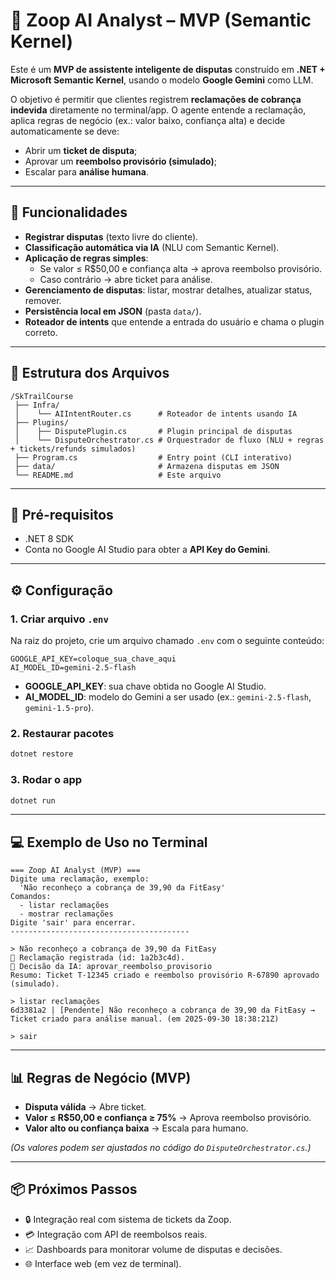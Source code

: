 # 📌 Zoop AI Analyst – MVP (Semantic Kernel)

Este é um **MVP de assistente inteligente de disputas** construído em **.NET + Microsoft Semantic Kernel**, usando o modelo **Google Gemini** como LLM.

O objetivo é permitir que clientes registrem **reclamações de cobrança indevida** diretamente no terminal/app. O agente entende a reclamação, aplica regras de negócio (ex.: valor baixo, confiança alta) e decide automaticamente se deve:

- Abrir um **ticket de disputa**;
- Aprovar um **reembolso provisório (simulado)**;
- Escalar para **análise humana**.

---

## 🚀 Funcionalidades

- **Registrar disputas** (texto livre do cliente).
- **Classificação automática via IA** (NLU com Semantic Kernel).
- **Aplicação de regras simples**:
    - Se valor ≤ R$50,00 e confiança alta → aprova reembolso provisório.
    - Caso contrário → abre ticket para análise.
- **Gerenciamento de disputas**: listar, mostrar detalhes, atualizar status, remover.
- **Persistência local em JSON** (pasta `data/`).
- **Roteador de intents** que entende a entrada do usuário e chama o plugin correto.

---

## 📂 Estrutura dos Arquivos

```
/SkTrailCourse
 ├── Infra/
 │    └── AIIntentRouter.cs      # Roteador de intents usando IA
 ├── Plugins/
 │    ├── DisputePlugin.cs       # Plugin principal de disputas
 │    └── DisputeOrchestrator.cs # Orquestrador de fluxo (NLU + regras + tickets/refunds simulados)
 ├── Program.cs                  # Entry point (CLI interativo)
 ├── data/                       # Armazena disputas em JSON
 └── README.md                   # Este arquivo

```

---

## 🔑 Pré-requisitos

- .NET 8 SDK
- Conta no Google AI Studio para obter a **API Key do Gemini**.

---

## ⚙️ Configuração

### 1. Criar arquivo `.env`

Na raiz do projeto, crie um arquivo chamado `.env` com o seguinte conteúdo:

```
GOOGLE_API_KEY=coloque_sua_chave_aqui
AI_MODEL_ID=gemini-2.5-flash

```

- **GOOGLE_API_KEY**: sua chave obtida no Google AI Studio.
- **AI_MODEL_ID**: modelo do Gemini a ser usado (ex.: `gemini-2.5-flash`, `gemini-1.5-pro`).

### 2. Restaurar pacotes

```bash
dotnet restore

```

### 3. Rodar o app

```bash
dotnet run

```

---

## 💻 Exemplo de Uso no Terminal

```
=== Zoop AI Analyst (MVP) ===
Digite uma reclamação, exemplo:
  'Não reconheço a cobrança de 39,90 da FitEasy'
Comandos:
  - listar reclamações
  - mostrar reclamações
Digite 'sair' para encerrar.
----------------------------------------

> Não reconheço a cobrança de 39,90 da FitEasy
📩 Reclamação registrada (id: 1a2b3c4d).
🤖 Decisão da IA: aprovar_reembolso_provisorio
Resumo: Ticket T-12345 criado e reembolso provisório R-67890 aprovado (simulado).

> listar reclamações
6d3381a2 | [Pendente] Não reconheço a cobrança de 39,90 da FitEasy → Ticket criado para análise manual. (em 2025-09-30 18:38:21Z)

> sair

```

---

## 📊 Regras de Negócio (MVP)

- **Disputa válida** → Abre ticket.
- **Valor ≤ R$50,00 e confiança ≥ 75%** → Aprova reembolso provisório.
- **Valor alto ou confiança baixa** → Escala para humano.

*(Os valores podem ser ajustados no código do `DisputeOrchestrator.cs`.)*

---

## 📦 Próximos Passos

- 🔒 Integração real com sistema de tickets da Zoop.
- 💳 Integração com API de reembolsos reais.
- 📈 Dashboards para monitorar volume de disputas e decisões.
- 🌐 Interface web (em vez de terminal).